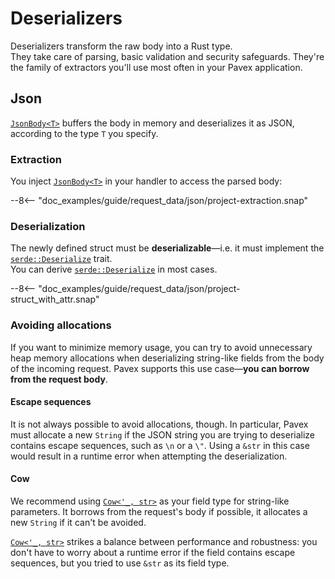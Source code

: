 # Deserializers

Deserializers transform the raw body into a Rust type.  
They take care of parsing, basic validation and security safeguards.
They're the family of extractors you'll use most often in your Pavex application.

## Json

[`JsonBody<T>`][JsonBody] buffers the body in memory and deserializes it as JSON, 
according to the type `T` you specify.  

### Extraction 

You inject [`JsonBody<T>`][JsonBody] in your handler to access the parsed body:

--8<-- "doc_examples/guide/request_data/json/project-extraction.snap"

### Deserialization

The newly defined struct must be **deserializable**—i.e. it must implement the [`serde::Deserialize`][serde::Deserialize] trait.  
You can derive [`serde::Deserialize`][serde::Deserialize] in most cases.

--8<-- "doc_examples/guide/request_data/json/project-struct_with_attr.snap"

### Avoiding allocations

If you want to minimize memory usage, you can try to avoid unnecessary heap memory allocations when deserializing 
string-like fields from the body of the incoming request.
Pavex supports this use case—**you can borrow from the request body**.

#### Escape sequences

It is not always possible to avoid allocations, though.
In particular,
Pavex must allocate a new `String` if the JSON string you are trying to deserialize contains escape sequences,
such as `\n` or a `\"`.
Using a `&str` in this case would result in a runtime error when attempting the deserialization.

#### Cow

We recommend using [`Cow<'_, str>`][Cow] as your field type for string-like parameters.
It borrows from the request's body if possible, it allocates a new `String` if it can't be avoided.

[`Cow<'_, str>`][Cow] strikes a balance between performance and robustness: you don't have to worry about a runtime error 
if the field contains escape sequences, but you tried to use `&str` as its field type.

[JsonBody]: ../../../api_reference/pavex/request/body/struct.JsonBody.html
[serde::Deserialize]: https://docs.rs/serde/latest/serde/trait.Deserialize.html
[Cow]: https://doc.rust-lang.org/std/borrow/enum.Cow.html
